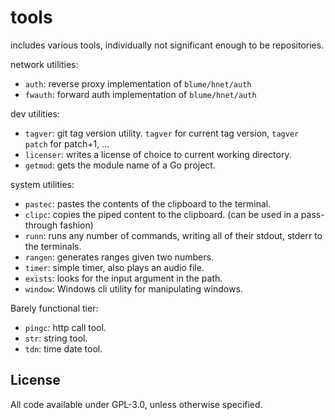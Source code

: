 # tools

includes various tools, individually not significant enough to be repositories.

network utilities:
- `auth`: reverse proxy implementation of `blume/hnet/auth`
- `fwauth`: forward auth implementation of `blume/hnet/auth`

dev utilities:
- `tagver`: git tag version utility. `tagver` for current tag version, `tagver patch` for patch+1, ...
- `licenser`: writes a license of choice to current working directory.
- `getmod`: gets the module name of a Go project.

system utilities:
- `pastec`: pastes the contents of the clipboard to the terminal.
- `clipc`: copies the piped content to the clipboard. (can be used in a pass-through fashion)
- `runn`: runs any number of commands, writing all of their stdout, stderr to the terminals.
- `rangen`: generates ranges given two numbers.
- `timer`: simple timer, also plays an audio file.
- `exists`: looks for the input argument in the path.
- `window`: Windows cli utility for manipulating windows.

Barely functional tier:
- `pingc`: http call tool.
- `str`: string tool.
- `tdn`: time date tool.

## License
All code available under GPL-3.0, unless otherwise specified.
